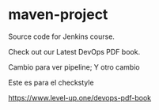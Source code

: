 # maven-project
Source code for Jenkins course.

Check out our Latest DevOps PDF book.

Cambio para ver pipeline; Y otro cambio

Este es para el checkstyle

https://www.level-up.one/devops-pdf-book
